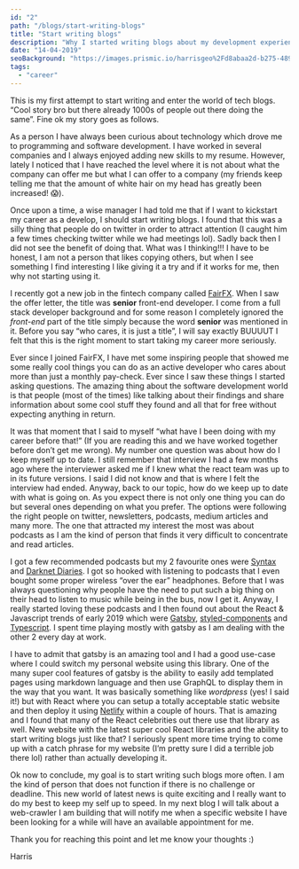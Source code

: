 ```yaml
---
id: "2"
path: "/blogs/start-writing-blogs"
title: "Start writing blogs"
description: "Why I started writing blogs about my development experiences"
date: "14-04-2019"
seoBackground: "https://images.prismic.io/harrisgeo%2Fd8abaa2d-b275-4896-a887-bd3263774172_me-snow.jpg?auto=compress,format"
tags:
  - "career"
---
```


This is my first attempt to start writing and enter the world of tech blogs. “Cool story bro but there already 1000s of people out there doing the same”. Fine ok my story goes as follows.

As a person I have always been curious about technology which drove me to programming and software development. I have worked in several companies and I always enjoyed adding new skills to my resume. However, lately I noticed that I have reached the level where it is not about what the company can offer me but what I can offer to a company (my friends keep telling me that the amount of white hair on my head has greatly been increased! 😱).

Once upon a time, a wise manager I had told me that if I want to kickstart my career as a develop, I should start writing blogs. I found that this was a silly thing that people do on twitter in order to attract attention (I caught him a few times checking twitter while we had meetings lol). Sadly back then I did not see the benefit of doing that. What was I thinking!!! I have to be honest, I am not a person that likes copying others, but when I see something I find interesting I like giving it a try and if it works for me, then why not starting using it.

I recently got a new job in the fintech company called [FairFX](https://www.fairfx.com/). When I saw the offer letter, the title was **senior** front-end developer. I come from a full stack developer background and for some reason I completely ignored the _front-end_ part of the title simply because the word **senior** was mentioned in it. Before you say “who cares, it is just a title”, I will say exactly BUUUUT I felt that this is the right moment to start taking my career more seriously.

Ever since I joined FairFX, I have met some inspiring people that showed me some really cool things you can do as an active developer who cares about more than just a monthly pay-check. Ever since I saw these things I started asking questions. The amazing thing about the software development world is that people (most of the times) like talking about their findings and share information about some cool stuff they found and all that for free without expecting anything in return.

It was that moment that I said to myself “what have I been doing with my career before that!” (If you are reading this and we have worked together before don’t get me wrong). My number one question was about how do I keep myself up to date. I still remember that interview I had a few months ago where the interviewer asked me if I knew what the react team was up to in its future versions. I said I did not know and that is where I felt the interview had ended. Anyway, back to our topic, how do we keep up to date with what is going on. As you expect there is not only one thing you can do but several ones depending on what you prefer. The options were following the right people on twitter, newsletters, podcasts, medium articles and many more. The one that attracted my interest the most was about podcasts as I am the kind of person that finds it very difficult to concentrate and read articles.

I got a few recommended podcasts but my 2 favourite ones were [Syntax](https://syntax.fm/) and [Darknet Diaries](https://darknetdiaries.com/). I got so hooked with listening to podcasts that I even bought some proper wireless “over the ear” headphones. Before that I was always questioning why people have the need to put such a big thing on their head to listen to music while being in the bus, now I get it. Anyway, I really started loving these podcasts and I then found out about the React & Javascript trends of early 2019 which were [Gatsby](https://www.gatsbyjs.org), [styled-components](https://www.styled-components.com) and [Typescript](https://www.typescriptlang.org). I spent time playing mostly with gatsby as I am dealing with the other 2 every day at work.

I have to admit that gatsby is an amazing tool and I had a good use-case where I could switch my personal website using this library. One of the many super cool features of gatsby is the ability to easily add templated pages using markdown language and then use GraphQL to display them in the way that you want. It was basically something like _wordpress_ (yes! I said it!) but with React where you can setup a totally acceptable static website and then deploy it using [Netlify](https://www.netlify.com) within a couple of hours. That is amazing and I found that many of the React celebrities out there use that library as well. New website with the latest super cool React libraries and the ability to start writing blogs just like that? I seriously spent more time trying to come up with a catch phrase for my website (I’m pretty sure I did a terrible job there lol) rather than actually developing it.

Ok now to conclude, my goal is to start writing such blogs more often. I am the kind of person that does not function if there is no challenge or deadline. This new world of latest news is quite exciting and I really want to do my best to keep my self up to speed. In my next blog I will talk about a web-crawler I am building that will notify me when a specific website I have been looking for a while will have an available appointment for me.

Thank you for reaching this point and let me know your thoughts :)

Harris
